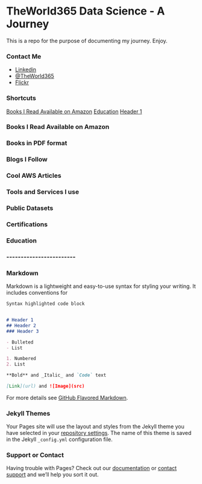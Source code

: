 # TheWorld365 Data Science - A Journey

This is a repo for the purpose of documenting my journey. Enjoy.

### Contact Me
- [Linkedin](https://www.linkedin.com/in/nunoroberto/)
- [@TheWorld365](https://twitter.com/theworld365)
- [Flickr](http://www.flickr.com/photos/theworld365/)

### Shortcuts
[Books I Read Available on Amazon](https://theworld365.github.io/#Books-I-Read-Available-On-Amazon)
[Education](https://theworld365.github.io/#education)
[Header 1](https://theworld365.github.io/#Header-1)

### Books I Read Available on Amazon

### Books in PDF format

### Blogs I Follow

### Cool AWS Articles

### Tools and Services I use

### Public Datasets

### Certifications

### Education

### ------------------------

### Markdown

Markdown is a lightweight and easy-to-use syntax for styling your writing. It includes conventions for

```markdown
Syntax highlighted code block


# Header 1
## Header 2
### Header 3

- Bulleted
- List

1. Numbered
2. List

**Bold** and _Italic_ and `Code` text

[Link](url) and ![Image](src)
```

For more details see [GitHub Flavored Markdown](https://guides.github.com/features/mastering-markdown/).

### Jekyll Themes

Your Pages site will use the layout and styles from the Jekyll theme you have selected in your [repository settings](https://github.com/nroberto-private-git/data-science-journey/settings). The name of this theme is saved in the Jekyll `_config.yml` configuration file.

### Support or Contact

Having trouble with Pages? Check out our [documentation](https://help.github.com/categories/github-pages-basics/) or [contact support](https://github.com/contact) and we’ll help you sort it out.
